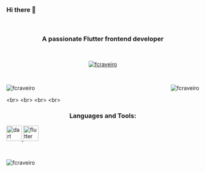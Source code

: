 ### Hi there 👋
<br>
<h3 align="center">A passionate Flutter frontend developer</h3>
<br>
<p align="center"> <a href="https://github.com/ryo-ma/github-profile-trophy"><img src="https://github-profile-trophy.vercel.app/?username=fcraveiro" alt="fcraveiro" /></a> </p>
<br>

<p><img align="left" src="https://github-readme-stats.vercel.app/api/top-langs?username=fcraveiro&show_icons=true&locale=en&layout=compact" alt="fcraveiro" /></p>

<p>&nbsp;<img align="right" src="https://github-readme-stats.vercel.app/api?username=fcraveiro&show_icons=true&locale=en" alt="fcraveiro" /></p>


<br\>
<br\>
<br\>
<br\>
<h3 align="center">Languages and Tools:</h3>
<p align="left"> <a href="https://dart.dev" target="_blank" rel="noreferrer"> <img src="https://www.vectorlogo.zone/logos/dartlang/dartlang-icon.svg" alt="dart" width="40" height="40"/> </a> <a href="https://flutter.dev" target="_blank" rel="noreferrer"> <img src="https://www.vectorlogo.zone/logos/flutterio/flutterio-icon.svg" alt="flutter" width="40" height="40"/> </a> </p>
<br>

<p><img align="center" src="https://github-readme-streak-stats.herokuapp.com/?user=fcraveiro&" alt="fcraveiro" /></p>
<!--

**fcraveiro/fcraveiro** is a ✨ _special_ ✨ repository because its `README.md` (this file) appears on your GitHub profile.


Here are some ideas to get you started:

- 🔭 I’m currently working on ...
- 🌱 I’m currently learning ...
- 👯 I’m looking to collaborate on ...
- 🤔 I’m looking for help with ...
- 💬 Ask me about ...
- 📫 How to reach me: ...
- 😄 Pronouns: ...
- ⚡ Fun fact: ...
-->


<img align="right" alt="Coding" width="400" src="https://cdn.dribbble.com/users/116207...">


[![Top Langs](https://github-readme-stats.vercel.app/api/top-langs/?username=fcraveiro&layout=compact)](https://github.com/fcraveiro/github-readme-stats)

[![MasterHead](https://1.bp.blogspot.com/-7A4WynwLsM...)]


